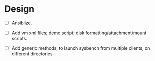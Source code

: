 Design
======

- [ ] Ansiblize.

- [ ] Add vm xml files; demo script; disk formatting/attachment/mount scripts.

- [ ] Add generic methods, to launch sysbench from multiple clients, on different directories

